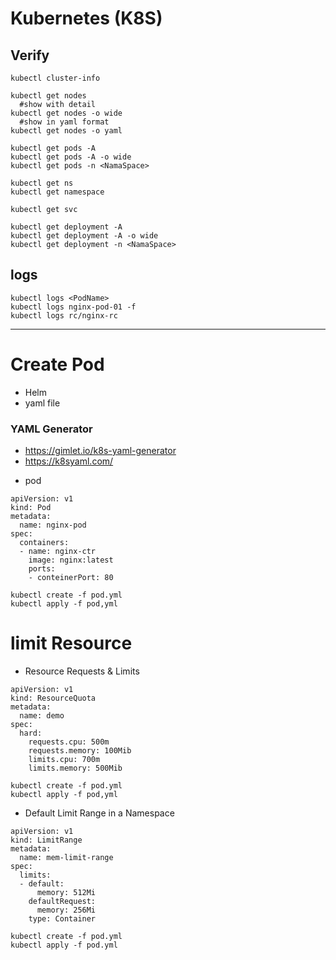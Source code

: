 # Kubernetes (K8S)

## Verify
```
kubectl cluster-info
```
```
kubectl get nodes
  #show with detail
kubectl get nodes -o wide
  #show in yaml format
kubectl get nodes -o yaml  
```
```
kubectl get pods -A
kubectl get pods -A -o wide
kubectl get pods -n <NamaSpace>
```
```
kubectl get ns
kubectl get namespace
```
```
kubectl get svc
```
```
kubectl get deployment -A
kubectl get deployment -A -o wide
kubectl get deployment -n <NamaSpace>
```

## logs
```
kubectl logs <PodName>
kubectl logs nginx-pod-01 -f
kubectl logs rc/nginx-rc
```
-----------------------------------------------------------------------
# Create Pod 
- Helm
- yaml file

### YAML Generator 
  * https://gimlet.io/k8s-yaml-generator
  * https://k8syaml.com/

- pod  
```
apiVersion: v1
kind: Pod
metadata:
  name: nginx-pod
spec:
  containers:
  - name: nginx-ctr
    image: nginx:latest
    ports:
    - conteinerPort: 80
```
```
kubectl create -f pod.yml
kubectl apply -f pod,yml
```
# limit Resource

- Resource Requests & Limits
```
apiVersion: v1
kind: ResourceQuota
metadata:
  name: demo
spec:
  hard:
    requests.cpu: 500m
    requests.memory: 100Mib
    limits.cpu: 700m
    limits.memory: 500Mib
```
```
kubectl create -f pod.yml
kubectl apply -f pod,yml
```
- Default Limit Range in a Namespace
```
apiVersion: v1
kind: LimitRange
metadata:
  name: mem-limit-range
spec:
  limits:
  - default:
      memory: 512Mi
    defaultRequest:
      memory: 256Mi
    type: Container
```
```
kubectl create -f pod.yml
kubectl apply -f pod.yml
```

